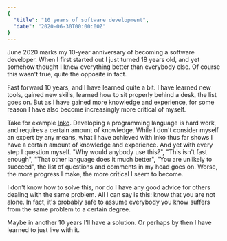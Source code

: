 ```yaml
---
{
  "title": "10 years of software development",
  "date": "2020-06-30T00:00:00Z"
}
---
```


<!-- vale off -->

June 2020 marks my 10-year anniversary of becoming a software developer. When I
first started out I just turned 18 years old, and yet somehow thought I knew
everything better than everybody else. Of course this wasn't true, quite the
opposite in fact.

Fast forward 10 years, and I have learned quite a bit. I have learned new tools,
gained new skills, learned how to sit properly behind a desk, the list goes on.
But as I have gained more knowledge and experience, for some reason I have also
become increasingly more critical of myself.

Take for example [Inko](https://inko-lang.org/). Developing a programming
language is hard work, and requires a certain amount of knowledge. While I don't
consider myself an expert by any means, what I have achieved with Inko thus far
shows I have a certain amount of knowledge and experience. And yet with every
step I question myself. "Why would anybody use this?", "This isn't fast enough",
"That other language does it much better", "You are unlikely to succeed", the
list of questions and comments in my head goes on. Worse, the more progress I
make, the more critical I seem to become.

I don't know how to solve this, nor do I have any good advice for others dealing
with the same problem. All I can say is this: know that you are not alone. In
fact, it's probably safe to assume everybody you know suffers from the same
problem to a certain degree.

Maybe in another 10 years I'll have a solution. Or perhaps by then I have
learned to just live with it.
